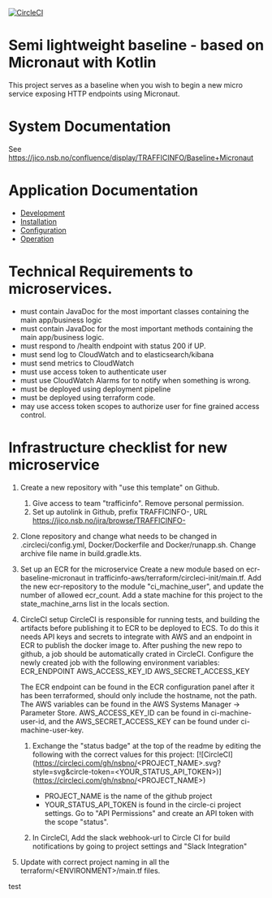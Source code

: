 [![CircleCI](https://circleci.com/gh/nsbno/trafficinfo-baseline-micronaut.svg?style=svg&circle-token=67eb02d828d5a7e61e775f7840c387cc5be36dca)](https://circleci.com/gh/nsbno/trafficinfo-baseline-micronaut)

# Semi lightweight baseline - based on Micronaut with Kotlin
This project serves as a baseline when you wish to begin a new micro service exposing HTTP endpoints using Micronaut.

# System Documentation
See https://jico.nsb.no/confluence/display/TRAFFICINFO/Baseline+Micronaut

# Application Documentation
- [Development](/docs/development.md)
- [Installation](/docs/installation.md)
- [Configuration](/docs/configuration.md)
- [Operation](/docs/operation.md)

# Technical Requirements to microservices.
- must contain JavaDoc for the most important classes containing the main app/business logic
- must contain JavaDoc for the most important methods containing the main app/business logic.
- must respond to /health endpoint with status 200 if UP.
- must send log to CloudWatch and to elasticsearch/kibana
- must send metrics to CloudWatch
- must use access token to authenticate user
- must use CloudWatch Alarms for to notify when something is wrong.
- must be deployed using deployment pipeline
- must be deployed using terraform code.
- may use access token scopes to authorize user for fine grained access control.

# Infrastructure checklist for new microservice
1. Create a new repository with "use this template" on Github.  
    1. Give access to team "trafficinfo". Remove personal permission.
    2. Set up autolink in Github, prefix TRAFFICINFO-, URL https://jico.nsb.no/jira/browse/TRAFFICINFO-<num>
    
2. Clone repository and change what needs to be changed in .circleci/config.yml, Docker/Dockerfile and 
   Docker/runapp.sh. Change archive file name in build.gradle.kts. 

3. Set up an ECR for the microservice
Create a new module based on ecr-baseline-micronaut in trafficinfo-aws/terraform/circleci-init/main.tf.
Add the new ecr-repository to the module "ci_machine_user", and update the number of allowed ecr_count. 
Add a state machine for this project to the state_machine_arns list in the locals section.

4. CircleCI setup
CircleCI is responsible for running tests, and building the artifacts before publishing it to ECR to be deployed to ECS.
To do this it needs API keys and secrets to integrate with AWS and an endpoint in ECR to publish the docker image to. 
After pushing the new repo to github, a job should be automatically crated in CircleCI. Configure the newly 
created job with the following environment variables:
ECR_ENDPOINT
AWS_ACCESS_KEY_ID
AWS_SECRET_ACCESS_KEY
    
    The ECR endpoint can be found in the ECR configuration panel after it has been terraformed, should only include the hostname, not the path. 
    The AWS variables can be found in the AWS Systems Manager -> Parameter Store. AWS_ACCESS_KEY_ID can be found in ci-machine-user-id, and the 
    AWS_SECRET_ACCESS_KEY can be found under ci-machine-user-key.
 
    1. Exchange the "status badge" at the top of the readme by editing the following with the correct values for this project:
    \[\!\[CircleCI\](https://circleci.com/gh/nsbno/<PROJECT_NAME>.svg?style=svg&circle-token=<YOUR_STATUS_API_TOKEN>)\](https://circleci.com/gh/nsbno/<PROJECT_NAME>)
        * PROJECT_NAME is the name of the github project
        * YOUR_STATUS_API_TOKEN is found in the circle-ci project settings. Go to "API Permissions" and create an API token with the scope "status".

    2. In CircleCI, Add the slack webhook-url to Circle CI for build notifications by going to project settings and "Slack Integration"

5. Update with correct project naming in all the terraform/\<ENVIRONMENT>/main.tf files.

test
